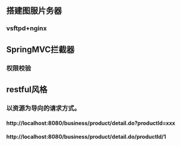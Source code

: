 ## 搭建图服片务器

### vsftpd+nginx

## SpringMVC拦截器
   ### 权限校验
## restful风格
 ### 以资源为导向的请求方式。 
 #### http://localhost:8080/business/product/detail.do?productId=xxx  
 #### http://localhost:8080/business/product/detail.do/productId/1  

